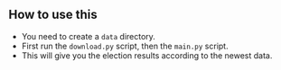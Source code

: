 ## How to use this
- You need to create a `data` directory.
- First run the `download.py` script, then the `main.py` script.
- This will give you the election results according to the newest data.